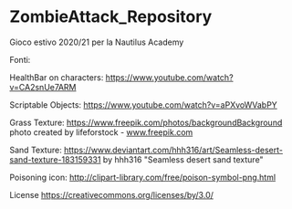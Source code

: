 # ZombieAttack_Repository
Gioco estivo 2020/21 per la Nautilus Academy

Fonti:

HealthBar on characters: https://www.youtube.com/watch?v=CA2snUe7ARM

Scriptable Objects: https://www.youtube.com/watch?v=aPXvoWVabPY

Grass Texture: https://www.freepik.com/photos/backgroundBackground photo created by lifeforstock - www.freepik.com

Sand Texture: https://www.deviantart.com/hhh316/art/Seamless-desert-sand-texture-183159331 by hhh316 "Seamless desert sand texture"

Poisoning icon: http://clipart-library.com/free/poison-symbol-png.html

License https://creativecommons.org/licenses/by/3.0/
